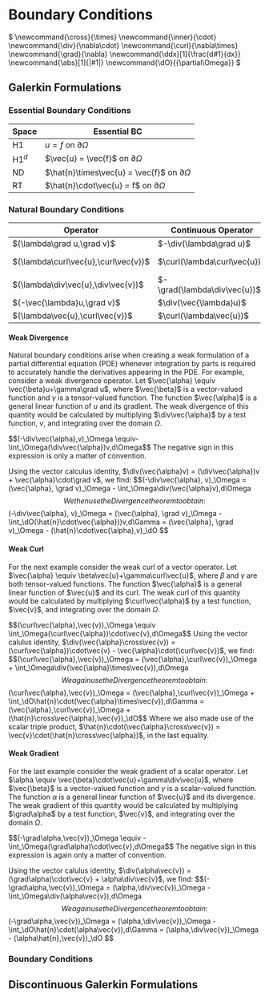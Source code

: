 # Boundary Conditions

$
\newcommand{\cross}{\times}
\newcommand{\inner}{\cdot}
\newcommand{\div}{\nabla\cdot}
\newcommand{\curl}{\nabla\times}
\newcommand{\grad}{\nabla}
\newcommand{\ddx}[1]{\frac\{d#1}\{dx}}
\newcommand{\abs}[1]{|#1|}
\newcommand{\dO}{{\partial\Omega}}
$

## Galerkin Formulations

### Essential Boundary Conditions

| Space   | Essential BC                                            |
|---------|---------------------------------------------------------|
|  H1     | $u = f$ on $\partial\Omega$                             |
|  H1$^d$ | $\vec\{u} = \vec\{f}$ on $\partial\Omega$               |
|  ND     | $\hat\{n}\times\vec\{u} = \vec\{f}$ on $\partial\Omega$ |
|  RT     | $\hat\{n}\cdot\vec\{u} = f$ on $\partial\Omega$         |


### Natural Boundary Conditions

| Operator | Continuous Operator | Natural BC |
|------|----------|---|
| $(\lambda\grad u,\grad v)$ | $-\div(\lambda\grad u)$ | $\hat\{n}\cdot(\lambda\grad u)=f$ on $\dO$|
| $(\lambda\curl\vec\{u},\curl\vec\{v})$ | $\curl(\lambda\curl\vec\{u})$ | $\hat\{n}\cross(\lambda\curl\vec\{u})=\vec\{f}$ on $\dO$|
| $(\lambda\div\vec\{u},\div\vec\{v})$   | $-\grad(\lambda\div\vec\{u})$| $\lambda\div\vec\{u}=f$ on $\dO$ |
| $(-\vec\{\lambda}u,\grad v)$                   | $\div(\vec\{\lambda}u)$ | $\hat\{n}\cdot\vec\{\lambda}u = f$ on $\dO$ |
|$(\lambda\vec\{u},\curl\vec\{v})$ | $\curl(\lambda\vec\{u})$| $\hat\{n}\cross(\lambda\vec\{u})=f$ on $\dO$ |

#### Weak Divergence
Natural boundary conditions arise when creating a weak formulation of a partial differential equation (PDE) whenever integration by parts is required to accurately handle the derivatives appearing in the PDE.  For example, consider a weak divergence operator.  Let $\vec\{\alpha} \equiv \vec\{\beta}u+\gamma\grad u$, where $\vec\{\beta}$ is a vector-valued function and $\gamma$ is a tensor-valued function.  The function $\vec\{\alpha}$ is a general linear function of $u$ and its gradient.  The weak divergence of this quantity would be calculated by multiplying $\div\vec\{\alpha}$ by a test function, $v$, and integrating over the domain $\Omega$.

$$(-\div\vec\{\alpha},v)\_\Omega
\equiv-\int_\Omega(\div\vec\{\alpha})v\,d\Omega$$
The negative sign in this expression is only a matter of convention.

Using the vector calculus identity, $\div(\vec\{\alpha}v) = (\div\vec\{\alpha})v + \vec\{\alpha}\cdot\grad v$, we find:
$$(-\div\vec\{\alpha}, v)\_\Omega = (\vec\{\alpha}, \grad v)\_\Omega - \int_\Omega\div(\vec\{\alpha}v)\,d\Omega$$
We then use the Divergence theorem to obtain:
$$(-\div\vec\{\alpha}, v)\_\Omega =
(\vec\{\alpha}, \grad v)\_\Omega - \int_\dO(\hat\{n}\cdot\vec\{\alpha}))v\,d\Gamma =
(\vec\{\alpha}, \grad v)\_\Omega - (\hat\{n}\cdot\vec\{\alpha},v)\_\dO $$

#### Weak Curl

For the next example consider the weak curl of a vector operator.  Let $\vec\{\alpha} \equiv \beta\vec\{u}+\gamma\curl\vec\{u}$, where $\beta$ and $\gamma$ are both tensor-valued functions. The function $\vec\{\alpha}$ is a general linear function of $\vec\{u}$ and its curl.  The weak curl of this quantity would be calculated by multiplying $\curl\vec\{\alpha}$ by a test function, $\vec\{v}$, and integrating over the domain $\Omega$.

$$(\curl\vec\{\alpha},\vec\{v})\_\Omega \equiv
\int_\Omega(\curl\vec\{\alpha})\cdot\vec\{v}\,d\Omega$$
Using the vector calulus identity, $\div(\vec\{\alpha}\cross\vec\{v}) = (\curl\vec\{\alpha})\cdot\vec\{v} - \vec\{\alpha}\cdot(\curl\vec\{v})$, we find: 
$$(\curl\vec\{\alpha},\vec\{v})\_\Omega =
(\vec\{\alpha},\curl\vec\{v})\_\Omega +
\int_\Omega\div(\vec\{\alpha}\times\vec\{v})\,d\Omega$$
We again use the Divergence theorem to obtain:
$$(\curl\vec\{\alpha},\vec\{v})\_\Omega =
(\vec\{\alpha},\curl\vec\{v})\_\Omega +
\int_\dO\hat\{n}\cdot(\vec\{\alpha}\times\vec\{v})\,d\Gamma =
(\vec\{\alpha},\curl\vec\{v})\_\Omega + (\hat\{n}\cross\vec\{\alpha},\vec\{v})\_\dO$$
Where we also made use of the scalar triple product, $\hat\{n}\cdot(\vec\{\alpha}\cross\vec\{v}) = \vec\{v}\cdot(\hat\{n}\cross\vec\{\alpha})$, in the last equality.

#### Weak Gradient

For the last example consider the weak gradient of a scalar operator.  Let $\alpha \equiv \vec\{\beta}\cdot\vec\{u}+\gamma\div\vec\{u}$, where $\vec\{\beta}$ is a vector-valued function and $\gamma$ is a scalar-valued function. The function $\alpha$ is a general linear function of $\vec\{u}$ and its divergence.  The weak gradient of this quantity would be calculated by multiplying $\grad\alpha$ by a test function, $\vec\{v}$, and integrating over the domain $\Omega$.

$$(-\grad\alpha,\vec\{v})\_\Omega \equiv
-\int_\Omega(\grad\alpha)\cdot\vec\{v}\,d\Omega$$
The negative sign in this expression is again only a matter of convention.

Using the vector calulus identity, $\div(\alpha\vec\{v}) = (\grad\alpha)\cdot\vec\{v} + \alpha\div\vec\{v}$, we find: 
$$(-\grad\alpha,\vec\{v})\_\Omega =
(\alpha,\div\vec\{v})\_\Omega -
\int_\Omega\div(\alpha\vec\{v})\,d\Omega$$
We again use the Divergence theorem to obtain:
$$(-\grad\alpha,\vec\{v})\_\Omega =
(\alpha,\div\vec\{v})\_\Omega -
\int_\dO\hat\{n}\cdot(\alpha\vec\{v})\,d\Gamma =
(\alpha,\div\vec\{v})\_\Omega -
(\alpha\hat\{n},\vec\{v})\_\dO
$$

###  Boundary Conditions

## Discontinuous Galerkin Formulations

<script type="text/x-mathjax-config">MathJax.Hub.Config({TeX: {equationNumbers: {autoNumber: "all"}}, tex2jax: {inlineMath: [['$','$']]}});</script>
<script type="text/javascript" src="https://cdnjs.cloudflare.com/ajax/libs/mathjax/2.7.2/MathJax.js?config=TeX-AMS_HTML"></script>
